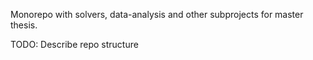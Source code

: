 Monorepo with solvers, data-analysis and other subprojects for master thesis.

TODO: Describe repo structure
